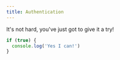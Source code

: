 ```yaml
---
title: Authentication
---
```


It's not hard, you've just got to give it a try!

```javascript
if (true) {
  console.log('Yes I can!')
}
```
